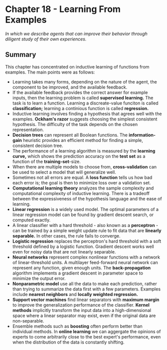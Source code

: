 # Chapter 18 - Learning From Examples
_In which we describe agents that can improve their behavior through diligent study of their own experiences._
## Summary
This chapter has concentrated on inductive learning of functions from examples. The main points were as follows:
* Learning takes many forms, depending on the nature of the agent, the component to be improved, and the available feedback.
* If the available feedback provides the correct answer for example inputs, then the learning problem is called __supervised learning.__ The task is to learn a function. Learning a discreate-value funciton is called __classification;__ learning a continious function is called __regression.__
* Inductive learning involves finding a hypothesis that agrees well with the examples. __Ockham's razor__ suggests choosing the simplest consistent hypothesis. The difficulty of the task depends on the chosen representation.
* __Decision trees__ can represent all Boolean functions. The __information-gain__ heuristic provides an efficient method for finding a simple, consistent decision tree.
* The performance of a learning algorithm is measured by the __learning curve,__ which shows the prediction accuracy on the __test set__ as a function of the __training-set__-size.
* When there are multiple models to choose from, __cross-validation__ can be used to select a model that will generalize well.
* Sometimes not all errors are equal. A __loss function__ tells us how bad each error is; the goal is then to minimize loss over a validation set.
* __Computational learning theory__ analyzes the sample complexity and computational complexity of inductive learning. There is a tradeoff between the expressiveness of the hypothesis language and the ease of learning.
* __Linear regression__ is a widely used model. The optimal parameters of a linear regression model can be found by gradient descent search, or computed exactly.
* A linear classifier with a hard threshold - also known as a __perceptron__ - can be trained by a simple weight update rule to fit data that are __linearly separable.__ In other cases, the rule fails to converge.
* __Logistic regression__ replaces the perceptron's hard threshold with a soft threshold defined by a logistic function. Gradient descent works well even for noisy data that are not linearly separable.
* __Neural networks__ represent complex nonlinear functions with a network of linear-threshold units. A multilayer feed-forward neural network can represent any function, given enough units. The __back-propagation__ algorithm implements a gradient descent in parameter space to minimize the output error.
* __Nonparametric model__ use all the data to make each prediction, rather than trying to summarize the data first with a few parameters. Examples include __nearest neighbors__ and __locally weighted regression.__
* __Support vector machines__ find linear separators with __maximum margin__ to improve the generalization performance of the classifier. __Kernel methods__ implicitly transform the input data into a high-dimensional space where a linear separator may exist, even if the original data are non-separable.
* Ensemble methods such as __boosting__ often perform better than individual methods. In __online learning__ we can aggergate the opinions of experts to come arbitrarily close to the best expert's performance, even when the distribution of the data is constantly shifting.
